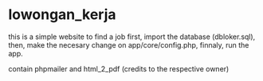 # lowongan_kerja
this is a simple website to find a job
first, import the database (dbloker.sql), then, make the necesary change on app/core/config.php, finnaly, run the app.

contain phpmailer and html_2_pdf (credits to the respective owner)
